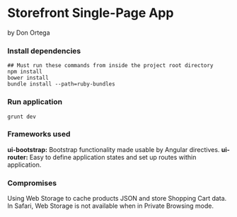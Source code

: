 # Storefront Single-Page App
by Don Ortega

### Install dependencies
    ## Must run these commands from inside the project root directory
    npm install
    bower install
    bundle install --path=ruby-bundles

### Run application
    grunt dev

### Frameworks used

**ui-bootstrap:** Bootstrap functionality made usable by Angular directives.
**ui-router:** Easy to define application states and set up routes within application.

### Compromises

Using Web Storage to cache products JSON and store Shopping Cart data. In Safari, Web Storage is not available when in Private Browsing mode.

